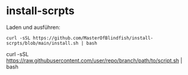 # install-scrpts

Laden und ausführen:


```
curl -sSL https://github.com/MasterOfBlindfish/install-scrpts/blob/main/install.sh | bash
```

curl -sSL https://raw.githubusercontent.com/user/repo/branch/path/to/script.sh | bash

